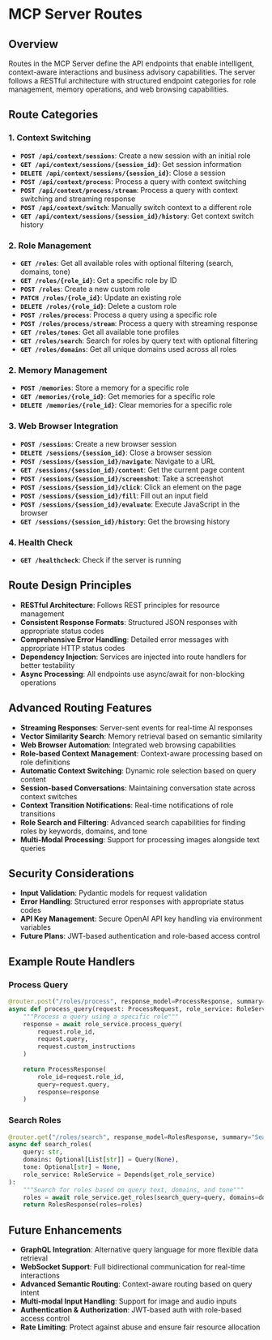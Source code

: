 # MCP Server Routes

## Overview
Routes in the MCP Server define the API endpoints that enable intelligent, context-aware interactions and business advisory capabilities. The server follows a RESTful architecture with structured endpoint categories for role management, memory operations, and web browsing capabilities.

## Route Categories

### 1. Context Switching
- **`POST /api/context/sessions`**: Create a new session with an initial role
- **`GET /api/context/sessions/{session_id}`**: Get session information
- **`DELETE /api/context/sessions/{session_id}`**: Close a session
- **`POST /api/context/process`**: Process a query with context switching
- **`POST /api/context/process/stream`**: Process a query with context switching and streaming response
- **`POST /api/context/switch`**: Manually switch context to a different role
- **`GET /api/context/sessions/{session_id}/history`**: Get context switch history

### 2. Role Management
- **`GET /roles`**: Get all available roles with optional filtering (search, domains, tone)
- **`GET /roles/{role_id}`**: Get a specific role by ID
- **`POST /roles`**: Create a new custom role
- **`PATCH /roles/{role_id}`**: Update an existing role
- **`DELETE /roles/{role_id}`**: Delete a custom role
- **`POST /roles/process`**: Process a query using a specific role
- **`POST /roles/process/stream`**: Process a query with streaming response
- **`GET /roles/tones`**: Get all available tone profiles
- **`GET /roles/search`**: Search for roles by query text with optional filtering
- **`GET /roles/domains`**: Get all unique domains used across all roles

### 2. Memory Management
- **`POST /memories`**: Store a memory for a specific role
- **`GET /memories/{role_id}`**: Get memories for a specific role
- **`DELETE /memories/{role_id}`**: Clear memories for a specific role

### 3. Web Browser Integration
- **`POST /sessions`**: Create a new browser session
- **`DELETE /sessions/{session_id}`**: Close a browser session
- **`POST /sessions/{session_id}/navigate`**: Navigate to a URL
- **`GET /sessions/{session_id}/content`**: Get the current page content
- **`POST /sessions/{session_id}/screenshot`**: Take a screenshot
- **`POST /sessions/{session_id}/click`**: Click an element on the page
- **`POST /sessions/{session_id}/fill`**: Fill out an input field
- **`POST /sessions/{session_id}/evaluate`**: Execute JavaScript in the browser
- **`GET /sessions/{session_id}/history`**: Get the browsing history

### 4. Health Check
- **`GET /healthcheck`**: Check if the server is running

## Route Design Principles
- **RESTful Architecture**: Follows REST principles for resource management
- **Consistent Response Formats**: Structured JSON responses with appropriate status codes
- **Comprehensive Error Handling**: Detailed error messages with appropriate HTTP status codes
- **Dependency Injection**: Services are injected into route handlers for better testability
- **Async Processing**: All endpoints use async/await for non-blocking operations

## Advanced Routing Features
- **Streaming Responses**: Server-sent events for real-time AI responses
- **Vector Similarity Search**: Memory retrieval based on semantic similarity
- **Web Browser Automation**: Integrated web browsing capabilities
- **Role-based Context Management**: Context-aware processing based on role definitions
- **Automatic Context Switching**: Dynamic role selection based on query content
- **Session-based Conversations**: Maintaining conversation state across context switches
- **Context Transition Notifications**: Real-time notifications of role transitions
- **Role Search and Filtering**: Advanced search capabilities for finding roles by keywords, domains, and tone
- **Multi-Modal Processing**: Support for processing images alongside text queries

## Security Considerations
- **Input Validation**: Pydantic models for request validation
- **Error Handling**: Structured error responses with appropriate status codes
- **API Key Management**: Secure OpenAI API key handling via environment variables
- **Future Plans**: JWT-based authentication and role-based access control

## Example Route Handlers

### Process Query
```python
@router.post("/roles/process", response_model=ProcessResponse, summary="Process a query using a specific role")
async def process_query(request: ProcessRequest, role_service: RoleService = Depends(get_role_service)):
    """Process a query using a specific role"""
    response = await role_service.process_query(
        request.role_id,
        request.query,
        request.custom_instructions
    )
    
    return ProcessResponse(
        role_id=request.role_id,
        query=request.query,
        response=response
    )
```

### Search Roles
```python
@router.get("/roles/search", response_model=RolesResponse, summary="Search for roles")
async def search_roles(
    query: str,
    domains: Optional[List[str]] = Query(None),
    tone: Optional[str] = None,
    role_service: RoleService = Depends(get_role_service)
):
    """Search for roles based on query text, domains, and tone"""
    roles = await role_service.get_roles(search_query=query, domains=domains, tone=tone)
    return RolesResponse(roles=roles)
```

## Future Enhancements
- **GraphQL Integration**: Alternative query language for more flexible data retrieval
- **WebSocket Support**: Full bidirectional communication for real-time interactions
- **Advanced Semantic Routing**: Context-aware routing based on query intent
- **Multi-modal Input Handling**: Support for image and audio inputs
- **Authentication & Authorization**: JWT-based auth with role-based access control
- **Rate Limiting**: Protect against abuse and ensure fair resource allocation
